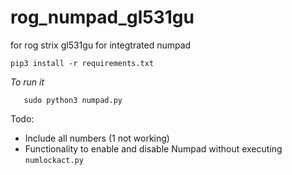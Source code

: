 
# rog_numpad_gl531gu
for rog strix gl531gu for integtrated numpad


    pip3 install -r requirements.txt
   *To run it*

       sudo python3 numpad.py

Todo:

 - Include all numbers (1 not working)
 - Functionality to enable and disable Numpad without executing `numlockact.py`

